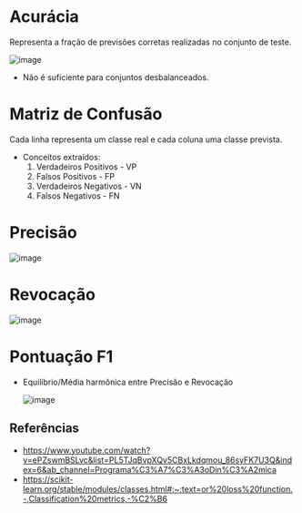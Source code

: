 # Acurácia
Representa a fração de previsões corretas realizadas no conjunto de teste. <p>
![image](https://user-images.githubusercontent.com/51199907/202007000-492a723d-0922-4bc2-a29c-6176851f1dd6.png)
  * Não é suficiente para conjuntos desbalanceados.
# Matriz de Confusão
Cada linha representa um classe real e cada coluna uma classe prevista.
  * Conceitos extraídos:
    1. Verdadeiros Positivos - VP
    2. Falsos Positivos - FP
    3. Verdadeiros Negativos - VN
    4. Falsos Negativos - FN
# Precisão
![image](https://user-images.githubusercontent.com/51199907/202009468-242d5624-e71d-4ab3-bec5-71ef7fec01dd.png)
# Revocação
![image](https://user-images.githubusercontent.com/51199907/202009837-92f44756-a942-4cc5-85e9-cce2378fc387.png)
# Pontuação F1
* Equilíbrio/Média harmônica entre Precisão e Revocação <p>
![image](https://user-images.githubusercontent.com/51199907/202010948-48560e0f-78b6-4354-8a46-7c4e318368b6.png)






















## Referências
* <https://www.youtube.com/watch?v=ePZswmBSLvc&list=PL5TJqBvpXQv5CBxLkdqmou_86syFK7U3Q&index=6&ab_channel=Programa%C3%A7%C3%A3oDin%C3%A2mica>
* <https://scikit-learn.org/stable/modules/classes.html#:~:text=or%20loss%20function.-,Classification%20metrics,-%C2%B6>

